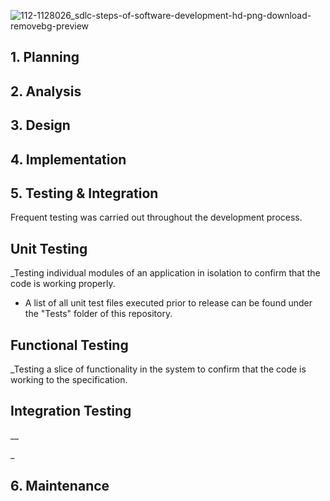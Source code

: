 ![112-1128026_sdlc-steps-of-software-development-hd-png-download-removebg-preview](https://user-images.githubusercontent.com/102203536/175186609-ee57457e-e9d8-46c7-8a38-570756757a59.png)

## 1. Planning
## 2. Analysis
## 3. Design
## 4. Implementation
## 5. Testing & Integration
Frequent testing was carried out throughout the development process. 


## Unit Testing
_Testing individual modules of an application in isolation to confirm that the code is working properly. <br>
- A list of all unit test files executed prior to release can be found under the "Tests" folder of this repository. 

## Functional Testing
_Testing a slice of functionality in the system to confirm that the code is working to the specification.

## Integration Testing
__

_

## 6. Maintenance
